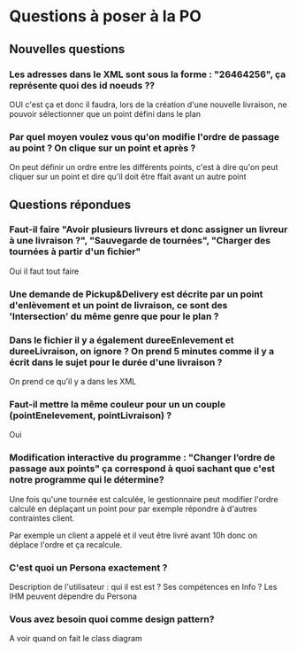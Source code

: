 # Questions à poser à la PO

## Nouvelles questions 

### Les adresses dans le XML sont sous la forme : "26464256", ça représente quoi  des id noeuds ??

OUI c'est ça et donc il faudra, lors de la création d'une nouvelle livraison, ne pouvoir sélectionner que un point défini dans le plan

### Par quel moyen voulez vous qu'on modifie l'ordre de passage au point ? On clique sur un point et après ?

On peut définir un ordre entre les différents points, c'est à dire qu'on peut cliquer sur un point et dire qu'il doit être ffait avant un autre point

## Questions répondues

### Faut-il faire "Avoir plusieurs livreurs et donc assigner un livreur à une livraison ?", "Sauvegarde de tournées", "Charger des tournées à partir d'un fichier"

Oui il faut tout faire 

### Une demande de Pickup&Delivery est décrite par un point d'enlèvement et un point de livraison, ce sont des 'Intersection' du même genre que pour le plan ?


### Dans le fichier il y a également dureeEnlevement et dureeLivraison, on ignore ? On prend 5 minutes comme il y a écrit dans le sujet pour le durée d'une livraison ?

On prend ce qu'il y a dans les XML

### Faut-il mettre la même couleur pour un un couple (pointEnelevement, pointLivraison) ?

Oui

### Modification interactive du programme : "Changer l’ordre de passage aux points" ça correspond à quoi sachant que c'est notre programme qui le détermine?

Une fois qu'une tournée est calculée, le gestionnaire peut modifier l'ordre calculé en déplaçant un point pour par exemple répondre à d'autres contraintes client.

Par exemple un client a appelé et il veut être livré avant 10h donc on déplace l'ordre et ça recalcule. 

### C'est quoi un Persona exactement ?

Description de l'utilisateur : qui il est est ? Ses compétences en Info ? Les IHM peuvent dépendre du Persona

### Vous avez besoin quoi comme design pattern?

A voir quand on fait le class diagram